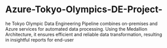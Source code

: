 # Azure-Tokyo-Olympics-DE-Project-
he Tokyo Olympic Data Engineering Pipeline combines on-premises and Azure services for automated data processing. Using the Medallion Architecture, it ensures efficient and reliable data transformation, resulting in insightful reports for end-user
